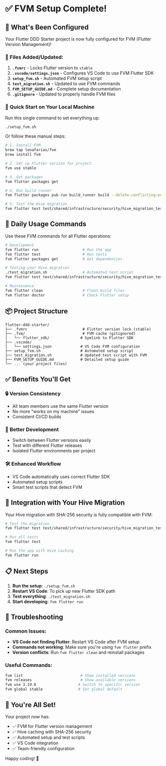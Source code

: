 # ✅ FVM Setup Complete!

## 🎯 What's Been Configured

Your Flutter DDD Starter project is now fully configured for FVM (Flutter Version Management)!

### 📁 Files Added/Updated:

1. **`.fvmrc`** - Locks Flutter version to `stable`
2. **`.vscode/settings.json`** - Configures VS Code to use FVM Flutter SDK
3. **`setup_fvm.sh`** - Automated FVM setup script
4. **`test_migration.sh`** - Updated to use FVM commands
5. **`FVM_SETUP_GUIDE.md`** - Complete setup documentation
6. **`.gitignore`** - Updated to properly handle FVM files

### 🚀 Quick Start on Your Local Machine

Run this single command to set everything up:

```bash
./setup_fvm.sh
```

Or follow these manual steps:

```bash
# 1. Install FVM
brew tap leoafarias/fvm
brew install fvm

# 2. Set up Flutter version for project
fvm use stable

# 3. Get packages
fvm flutter packages get

# 4. Run build runner
fvm flutter packages pub run build_runner build --delete-conflicting-outputs

# 5. Test the Hive migration
fvm flutter test test/shared/infrastructure/security/hive_migration_test.dart
```

## 🔧 Daily Usage Commands

Use these FVM commands for all Flutter operations:

```bash
# Development
fvm flutter run                    # Run the app
fvm flutter test                   # Run tests
fvm flutter packages get           # Get dependencies

# Testing your Hive migration
./test_migration.sh                # Automated test script
fvm flutter test test/shared/infrastructure/security/hive_migration_test.dart

# Maintenance
fvm flutter clean                  # Clean build files
fvm flutter doctor                 # Check Flutter setup
```

## 📦 Project Structure

```
flutter-ddd-starter/
├── .fvmrc                         # Flutter version lock (stable)
├── .fvm/                          # FVM cache (gitignored)
│   └── flutter_sdk/              # Symlink to Flutter SDK
├── .vscode/
│   └── settings.json             # VS Code FVM configuration
├── setup_fvm.sh                  # Automated setup script
├── test_migration.sh             # Updated test script with FVM
├── FVM_SETUP_GUIDE.md            # Detailed setup guide
└── ... (your project files)
```

## ✅ Benefits You'll Get

### 🔒 **Version Consistency**
- All team members use the same Flutter version
- No more "works on my machine" issues
- Consistent CI/CD builds

### 🚀 **Better Development**
- Switch between Flutter versions easily
- Test with different Flutter releases
- Isolated Flutter environments per project

### 🛠️ **Enhanced Workflow**
- VS Code automatically uses correct Flutter SDK
- Automated setup scripts
- Smart test scripts that detect FVM

## 🎯 Integration with Your Hive Migration

Your Hive migration with SHA-256 security is fully compatible with FVM:

```bash
# Test the migration
fvm flutter test test/shared/infrastructure/security/hive_migration_test.dart

# Run all tests
fvm flutter test

# Run the app with Hive caching
fvm flutter run
```

## 📋 Next Steps

1. **Run the setup**: `./setup_fvm.sh`
2. **Restart VS Code**: To pick up new Flutter SDK path
3. **Test everything**: `./test_migration.sh`
4. **Start developing**: `fvm flutter run`

## 🔧 Troubleshooting

### Common Issues:
- **VS Code not finding Flutter**: Restart VS Code after FVM setup
- **Commands not working**: Make sure you're using `fvm flutter` prefix
- **Version conflicts**: Run `fvm flutter clean` and reinstall packages

### Useful Commands:
```bash
fvm list                          # Show installed versions
fvm releases                      # Show available versions  
fvm use 3.19.0                   # Switch to specific version
fvm global stable                # Set global default
```

## 🎉 You're All Set!

Your project now has:
- ✅ FVM for Flutter version management
- ✅ Hive caching with SHA-256 security
- ✅ Automated setup and test scripts
- ✅ VS Code integration
- ✅ Team-friendly configuration

Happy coding! 🚀